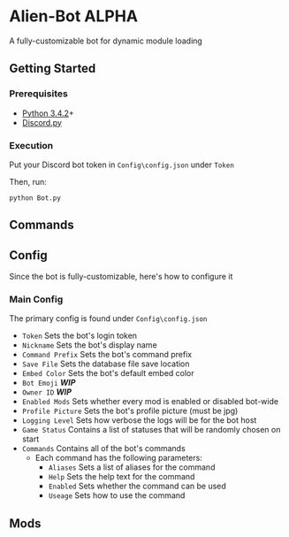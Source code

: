 # Alien-Bot ALPHA
A fully-customizable bot for dynamic module loading
## Getting Started
### Prerequisites
* [Python 3.4.2](https://www.python.org/downloads/release/python-342/)+
* [Discord.py](https://github.com/Rapptz/discord.py)
### Execution
Put your Discord bot token in ```Config\config.json``` under ```Token```

Then, run:
```
python Bot.py
```
## Commands
## Config
Since the bot is fully-customizable, here's how to configure it
### Main Config
The primary config is found under ```Config\config.json```
* ```Token``` Sets the bot's login token
* ```Nickname``` Sets the bot's display name
* ```Command Prefix``` Sets the bot's command prefix
* ```Save File``` Sets the database file save location
* ```Embed Color``` Sets the bot's default embed color
* ```Bot Emoji``` ***WIP***
* ```Owner ID``` ***WIP***
* ```Enabled Mods``` Sets whether every mod is enabled or disabled bot-wide
* ```Profile Picture``` Sets the bot's profile picture (must be jpg)
* ```Logging Level``` Sets how verbose the logs will be for the bot host
* ```Game Status``` Contains a list of statuses that will be randomly chosen on start
* ```Commands``` Contains all of the bot's commands
  * Each command has the following parameters:
    * ```Aliases``` Sets a list of aliases for the command
    * ```Help``` Sets the help text for the command
    * ```Enabled``` Sets whether the command can be used
    * ```Useage``` Sets how to use the command
## Mods


